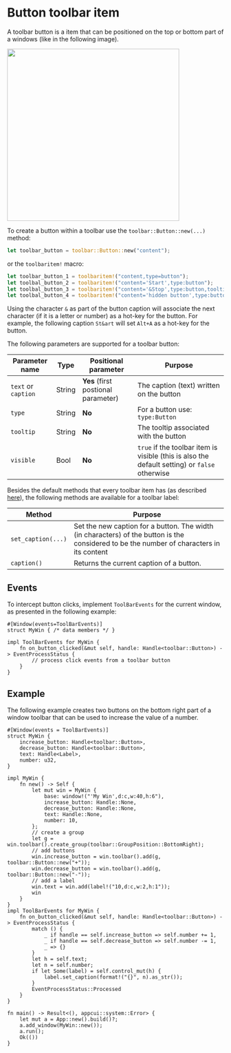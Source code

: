 # Button toolbar item

A toolbar button is a item that can be positioned on the top or bottom part of a windows (like in the following image).

<img src="img/button.png" width=400/>

To create a button within a toolbar use the `toolbar::Button::new(...)` method:

```rust
let toolbar_button = toolbar::Button::new("content");
```

or the `toolbaritem!` macro:

```rust
let toolbar_button_1 = toolbaritem!("content,type=button");
let toolbal_button_2 = toolbaritem!("content='Start',type:button");
let toolbal_button_3 = toolbaritem!("content='&Stop',type:button,tooltip:'a tooltip'");
let toolbal_button_4 = toolbaritem!("content='hidden button',type:button,visible:false");
```


Using the character `&` as part of the button caption will associate the next character (if it is a letter or number) as a hot-key for the button. For example, the following caption `St&art` will set `Alt+A` as a hot-key for the button.


The following parameters are supported for a toolbar button:

| Parameter name      | Type   | Positional parameter                | Purpose                                                                                       |
| ------------------- | ------ | ----------------------------------- | --------------------------------------------------------------------------------------------- |
| `text` or `caption` | String | **Yes** (first postional parameter) | The caption (text) written on the button                                                      |
| `type`              | String | **No**                              | For a button use: `type:Button`                                                               |
| `tooltip`           | String | **No**                              | The tooltip associated with the button                                                        |
| `visible`           | Bool   | **No**                              | `true` if the toolbar item is visible (this is also the default setting) or `false` otherwise |

Besides the default methods that every toolbar item has (as described [here](../toolbar.md#common-methods)), the following methods are available for a toolbar label:

| Method             | Purpose                                                                                                                                   |
| ------------------ | ----------------------------------------------------------------------------------------------------------------------------------------- |
| `set_caption(...)` | Set the new caption for a button. The width (in characters) of the button is the considered to be the number of characters in its content |
| `caption()`        | Returns the current caption of a button.                                                                                                  |

## Events

To intercept button clicks, implement `ToolBarEvents` for the current window, as presented in the following example:
```rust,no_run
#[Window(events=ToolBarEvents)]
struct MyWin { /* data members */ }

impl ToolBarEvents for MyWin {
    fn on_button_clicked(&mut self, handle: Handle<toolbar::Button>) -> EventProcessStatus {
        // process click events from a toolbar button
    }
}
```

## Example

The following example creates two buttons on the bottom right part of a window toolbar that can be used to increase the value of a number.

```rust,no_run
#[Window(events = ToolBarEvents)]
struct MyWin {
    increase_button: Handle<toolbar::Button>,
    decrease_button: Handle<toolbar::Button>,
    text: Handle<Label>,
    number: u32,
}

impl MyWin {
    fn new() -> Self {
        let mut win = MyWin {
            base: window!("'My Win',d:c,w:40,h:6"),
            increase_button: Handle::None,
            decrease_button: Handle::None,
            text: Handle::None,
            number: 10,
        };
        // create a group
        let g = win.toolbar().create_group(toolbar::GroupPosition::BottomRight);
        // add buttons
        win.increase_button = win.toolbar().add(g, toolbar::Button::new("+"));
        win.decrease_button = win.toolbar().add(g, toolbar::Button::new("-"));
        // add a label
        win.text = win.add(label!("10,d:c,w:2,h:1"));
        win
    }
}
impl ToolBarEvents for MyWin {
    fn on_button_clicked(&mut self, handle: Handle<toolbar::Button>) -> EventProcessStatus {
        match () {
            _ if handle == self.increase_button => self.number += 1,
            _ if handle == self.decrease_button => self.number -= 1,
            _ => {}
        }
        let h = self.text;
        let n = self.number;
        if let Some(label) = self.control_mut(h) {            
            label.set_caption(format!("{}", n).as_str());
        }
        EventProcessStatus::Processed
    }
}

fn main() -> Result<(), appcui::system::Error> {
    let mut a = App::new().build()?;
    a.add_window(MyWin::new());
    a.run();
    Ok(())
}

```